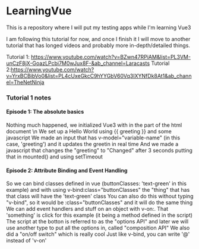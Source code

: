 # LearningVue
This is a repository where I will put my testing apps while I'm learning Vue3

I am following this tutorial for now, and once I finish it I will move to another tutorial
that has longed videos and probably more in-depth/detailed things.

Tutorial 1: https://www.youtube.com/watch?v=BZwn47RPiAM&list=PL3VM-unCzF8jX-GoazLPcbi7M0wJux8F-&ab_channel=Laracasts
Tutorial 2:https://www.youtube.com/watch?v=YrxBCBibVo0&list=PL4cUxeGkcC9hYYGbV60Vq3IXYNfDk8At1&ab_channel=TheNetNinja

### Tutorial 1 notes

#### Episode 1: The absolute basics
Nothing much happened, we initialized Vue3 with <script></script> in the <head> part of the html document \n 
We set up a Hello World using {{ greeting }} and some javascript
We made an input that has v-model="variable-name" (in this case, 'greeting') and it updates the greetin in real time
And we made a javascript that changes the "greeting" to "Changed" after 3 seconds putting that in mounted() and using setTimeout

#### Episode 2: Attribute Binding and Event Handling
So we can bind classes defined in vue (buttonClasses: 'text-green' in this example) and with using v-bind:class="buttonClasses"
the "thing" that has that class will have the 'text-green' class
You can also do this without typing "v-bind", so it would be :class="buttonClasses" and it will do the same thing
We can add event handlers and stuff on an object with v-on:<something>. That 'something' is click for this example (it being a method defined in the script)
The script at the botton is referred to as the "options API" and later we will use another type to put all the options in, called "composition API"
We also did a "on/off switch" which is really cool
Just like v-bind, you can write '@' instead of 'v-on'

